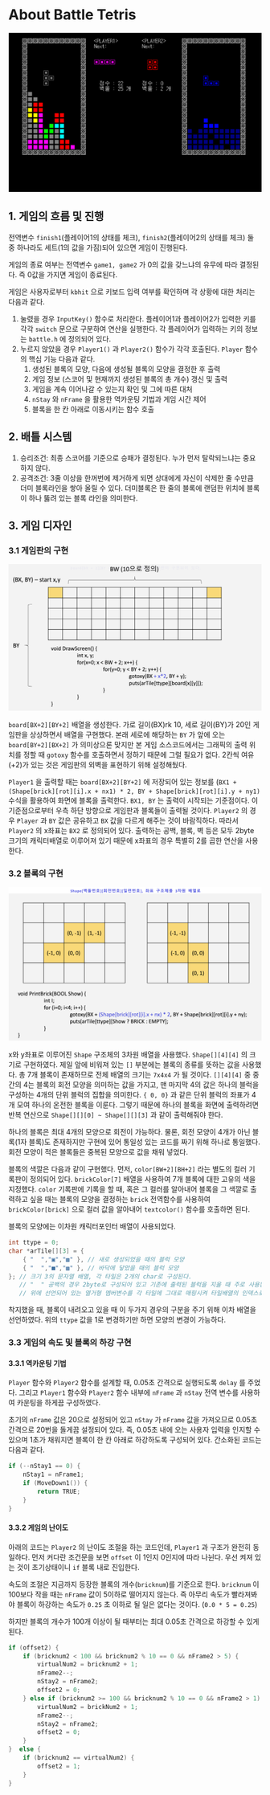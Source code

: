 # About Battle Tetris

![game](images/game.png)

## 1. 게임의 흐름 및 진행

전역변수 `finish1`(플레이어1의 상태를 체크), `finish2`(플레이어2의 상태를 체크) 둘 중 하나라도 세트(1의 값을 가짐)되어 있으면 게임이 진행된다.

게임의 종료 여부는 전역변수 `game1, game2` 가 0의 값을 갖느냐의 유무에 따라 결정된다. 즉 0값을 가지면 게임이 종료된다.

게임은 사용자로부터 `kbhit` 으로 키보드 입력 여부를 확인하며 각 상황에 대한 처리는 다음과 같다.

1. 눌렸을 경우
   `InputKey()` 함수로 처리한다. 플레이어1과 플레이어2가 입력한 키를 각각 `switch` 문으로 구분하여 연산을 실행한다. 각 플레이어가 입력하는 키의 정보는 `battle.h` 에 정의되어 있다.
2. 누르지 않았을 경우
   `Player1()` 과 `Player2()` 함수가 각각 호출된다. `Player` 함수의 핵심 기능 다음과 같다.
   1. 생성된 블록의 모양, 다음에 생성될 블록의 모양을 결정한 후 출력
   2. 게임 정보 (스코어 및 현재까지 생성된 블록의 총 개수) 갱신 및 출력
   3. 게임을 계속 이어나갈 수 있는지 확인 및 그에 따른 대처
   4. `nStay` 와 `nFrame` 을 활용한 역카운팅 기법과 게임 시간 제어
   5. 블록을 한 칸 아래로 이동시키는 함수 호출 

## 2. 배틀 시스템

1. 승리조건: 최종 스코어를 기준으로 승패가 결정된다. 누가 먼저 탈락되느냐는 중요하지 않다.
2. 공격조건: 3줄 이상을 한꺼번에 제거하게 되면 상대에게 자신이 삭제한 줄 수만큼 더미 블록라인을 쌓아 올릴 수 있다. 더미블록은 한 줄의 블록에 랜덤한 위치에 블록이 하나 뚫려 있는 블록 라인을 의미한다.

## 3. 게임 디자인

### 3.1 게임판의 구현

![board.png](images/board.png)

`board[BX+2][BY+2]` 배열을 생성한다. 가로 길이(BX)rk 10, 세로 길이(BY)가 20인 게임판을 상상하면서 배열을 구현했다. 본래 세로에 해당하는 `BY` 가 앞에 오는 `board[BY+2][BX+2]` 가 의미상으론 맞지만 본 게임 소스코드에서는 그래픽의 출력 위치를 정할 때 `gotoxy` 함수를 호출하면서 정하기 때문에 그럴 필요가 없다. 2칸씩 여유(+2)가 있는 것은 게임판의 외벽을 표현하기 위해 설정해뒀다.

`Player1` 을 출력할 때는 `board[BX+2][BY+2]` 에 저장되어 있는 정보를 (`BX1 + (Shape[brick][rot][i].x + nx1) * 2, BY + Shape[brick][rot][i].y + ny1)` 수식을 활용하여 화면에 블록을 출력한다. `BX1, BY` 는 출력이 시작되는 기준점이다. 이 기준점으로부터 우측 하단 방향으로 게임판과 블록들이 출력될 것이다. `Player2` 의 경우 `Player` 과 `BY` 값은 공유하고 `BX` 값을 다르게 해주는 것이 바람직하다. 따라서 `Player2` 의 x좌표는 `BX2` 로 정의되어 있다. 출력하는 공백, 블록, 벽 등은 모두 2byte 크기의 캐릭터배열로 이루어져 있기 때문에 x좌표의 경우 특별히 2를 곱한 연산을 사용한다.

### 3.2 블록의 구현

![block](images/block.png)

x와 y좌표로 이루어진 `Shape` 구조체의 3차원 배열을 사용했다. `Shape[][4][4]` 의 크기로 구현하였다. 제일 앞에 비워져 있는 `[]` 부분에는 블록의 종류를 뜻하는 값을 사용했다. 총 7개 블록이 존재하므로 전체 배열의 크기는 `7x4x4` 가 될 것이다. `[][4][4]` 중 중간의 4는 블록의 회전 모양을 의미하는 값을 가지고, 맨 마지막 4의 값은 하나의 블럭을 구성하는 4개의 단위 블럭의 집합을 의미한다. `{ 0, 0}` 과 같은 단위 블럭의 좌표가 4개 모여 하나의 온전한 블록을 이룬다. 그렇기 때문에 하나의 블록을 화면에 출력하려면 반복 연산으로 `Shape[][][0] ~ Shape[][][3]` 과 같이 출력해줘야 한다.

하나의 블록은 최대 4개의 모양으로 회전이 가능하다. 물론, 회전 모양이 4개가 아닌 블록(1자 블록)도 존재하지만 구현에 있어 통일성 있는 코드를 짜기 위해 하나로 통일했다. 회전 모양이 적은 블록들은 중복된 모양으로 값을 채워 넣었다.

블록의 색깔은 다음과 같이 구현했다. 먼저, `color[BW+2][BH+2]` 라는 별도의 컬러 기록판이 정의되어 있다. `brickColor[7]` 배열을 사용하여 7개 블록에 대한 고유의 색을 지정했다. `color` 기록판에 기록을 할 때, 혹은 그 컬러를 알아내어 블록을 그 색깔로 출력하고 싶을 때는 블록의 모양을 결정하는 `brick` 전역함수를 사용하여 `brickColor[brick]` 으로 컬러 값을 알아내어 `textcolor()` 함수를 호출하면 된다.

블록의 모양에는 이차원 캐릭터포인터 배열이 사용되었다. 

```c
int ttype = 0;
char *arTile[][3] = {
	{ "  ","▣","▩" }, // 새로 생성되었을 때의 블럭 모양
	{ "  ","■","▩" }, // 바닥에 닿았을 때의 블럭 모양
}; // 크기 3의 문자열 배열, 각 타일은 2개의 char로 구성된다.
   // "  " 공백의 경우 2byte로 구성되어 있고 기존에 출력된 블럭을 지울 때 주로 사용된다.
   // 위에 선언되어 있는 열거형 멤버변수를 각 타일에 그대로 매핑시켜 타일배열의 인덱스로 사용할 것이다.
```

착지했을 때, 블록이 내려오고 있을 때 이 두가지 경우의 구분을 주기 위해 이차 배열을 선언하였다. 위의 `ttype` 값을 1로 변경하기만 하면 모양의 변경이 가능하다.

### 3.3 게임의 속도 및 블록의 하강 구현

#### 3.3.1 역카운팅 기법

`Player` 함수와 `Player2` 함수를 설계할 때, 0.05초 간격으로 실행되도록 `delay` 를 주었다. 그리고 `Player1` 함수와 `Player2` 함수 내부에 `nFrame` 과 `nStay` 전역 변수를 사용하여 카운팅을 하게끔 구성하였다. 

초기의 `nFrame` 값은 20으로 설정되어 있고 `nStay` 가 `nFrame` 값을 가져오므로 0.05초 간격으로 20번을 돌게끔 설정되어 있다. 즉, 0.05초 내에 오는 사용자 입력을 인지할 수 있으며 1초가 채워지면 블록이 한 칸 아래로 하강하도록 구성되어 있다. 간소화된 코드는 다음과 같다.

```c
if (--nStay1 == 0) {
    nStay1 = nFrame1;
    if (MoveDown1()) {
        return TRUE;
    }
}
```

#### 3.3.2 게임의 난이도

아래의 코드는 `Player2` 의 난이도 조절을  하는 코드인데, `Player1` 과 구조가 완전히 동일하다. 먼저 커다란 조건문을 보면 `offset` 이 1인지 0인지에 따라 나뉜다. 우선 켜져 있는 것이 초기상태이니 `if` 블록 내로 진입한다. 

속도의 조절은 지금까지 등장한 블록의 개수(`bricknum`)를 기준으로 한다. `bricknum` 이 100보다 작을 때는 `nFrame` 값이 5이하로 떨어지지 않는다. 즉 아무리 속도가 빨라져봐야 블록이 하강하는 속도가 `0.25` 초 이하로 될 일은 없다는 것이다. (`0.0 * 5 = 0.25`)

하지만 블록의 개수가 100개 이상이 될 때부터는 최대 0.05초 간격으로 하강할 수 있게 된다.

```c
if (offset2) {
    if (bricknum2 < 100 && bricknum2 % 10 == 0 && nFrame2 > 5) {
        virtualNum2 = bricknum2 + 1;
        nFrame2--;
        nStay2 = nFrame2;
        offset2 = 0;
    } else if (bricknum2 >= 100 && bricknum2 % 10 == 0 && nFrame2 > 1) {
        virtualNum2 = brickNum2 + 1;
        nFrame2--;
        nStay2 = nFrame2;
        offset2 = 0;
    }
}  else {
    if (bricknum2 == virtualNum2) {
        offset2 = 1;
    }
}
```

